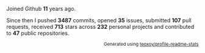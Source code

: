 Joined Github **11** years ago.

Since then I pushed **3487** commits, opened **35** issues, submitted **107** pull requests, received **713** stars across **232** personal projects and contributed to **47** public repositories.

<p align="right"><sub>Generated using <a href="https://github.com/marketplace/actions/profile-readme-stats">teoxoy/profile-readme-stats</a></sub></p>
